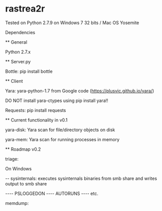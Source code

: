 # rastrea2r

Tested on Python 2.7.9 on Windows 7 32 bits / Mac OS Yosemite


Dependencies

** General

Python 2.7.x

** Server.py

Bottle: pip install bottle

** Client 

Yara: yara-python-1.7 from Google code (https://plusvic.github.io/yara/)

DO NOT install yara-ctypes using pip install yara!!

Requests: pip install requests

** Current functionality in v0.1

yara-disk: Yara scan for file/directory objects on disk

yara-mem: Yara scan for running processes in memory


** Roadmap v0.2

triage:

On Windows

-- sysinternals: executes sysinternals binaries from smb share and writes output to smb share

---- PSLOGGEDON
---- AUTORUNS
---- etc.

memdump:









